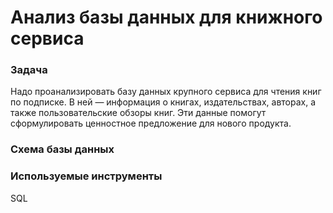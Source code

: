 # Анализ базы данных для книжного сервиса

### Задача

Надо проанализировать базу данных крупного сервиса для чтения книг по подписке. В ней — информация о книгах, издательствах, авторах, а также пользовательские обзоры книг. Эти данные помогут сформулировать ценностное предложение для нового продукта.

### Схема базы данных



### Используемые инструменты

SQL